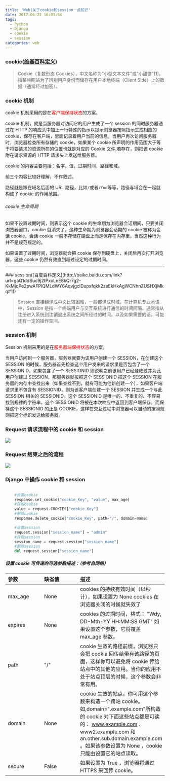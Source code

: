 ```yaml
---
title: 'Web|关于cookie和session一点知识'
date: 2017-06-22 16:03:54
tags:
  - Python
  - Django
  - cookie
  - session
categories: web
---
```


### cookie([维基百科定义](https://zh.wikipedia.org/wiki/Cookie))

> Cookie（复数形态 Cookies），中文名称为“小型文本文件”或“小甜饼”[1]，指某些网站为了辨别用户身份而储存在用户本地终端（Client Side）上的数据（通常经过加密）。

<!--more-->

### cookie 机制

cookie 机制采用的是在<font color="red">客户端保持状态</font>的方案。

cookie 机制，就是当服务器对访问它的用户生成了一个 session 的同时服务器通过在 HTTP 的响应头中加上一行特殊的指示以提示浏览器按照指示生成相应的 cookie，保存在客户端，里面记录着用户当前的信息，当用户再次访问服务器时，浏览器检查所有存储的 cookie，如果某个 cookie 所声明的作用范围大于等于将要请求的资源所在的位置也就是对应的 Cookie 文件,若存在，则把该 cookie 附在请求资源的 HTTP 请求头上发送给服务器。

cookie 的内容主要包括：名字，值，过期时间，路径和域。

前三个内容比较好理解，不作叙述。

路径就是跟在域名后面的 URL 路径，比如`/`或者`/foo`等等，路径与域合在一起就构成了 cookie 的作用范围。

###### cookie 生命周期

如果不设置过期时间，则表示这个 cookie 的生命期为浏览器会话期间，只要关闭浏览器窗口，cookie 就消失了。这种生命期为浏览器会话期的 cookie 被称为会话 cookie。会话 cookie 一般不存储在硬盘上而是保存在内存里，当然这种行为并不是规范规定的。

如果设置了过期时间，浏览器就会把 cookie 保存到硬盘上，关闭后再次打开浏览器，这些 cookie 仍然有效直到超过设定的过期时间。

<hr>
### session([百度百科定义](http://baike.baidu.com/link?url=gaQ1ddSuc9j2tPxoLnE8kQr7g2-KkMjqPe2pwAFPlQMLdWY6AqvjgclDupxfqkk2zeEkHkAgWCNhnZUSHXjMkq#1))

> Session 直接翻译成中文比较困难，一般都译成时域。在计算机专业术语中，Session 是指一个终端用户与交互系统进行通信的时间间隔，通常指从注册进入系统到注销退出系统之间所经过的时间。以及如果需要的话，可能还有一定的操作空间。

### session 机制

Session 机制采用的是在<font color="red">服务器端保持状态</font>的方案。

当用户访问到一个服务器，服务器就要为该用户创建一个 SESSION，在创建这个 SESSION 的时候，服务器首先检查这个用户发来的请求里是否包含了一个 SESSIONID，如果包含了一个 SESSIONID 则说明之前该用户已经登陆过并为此用户创建过 SESSION，那服务器就按照这个 SESSIONID 把这个 SESSION 在服务器的内存中查找出来（如果查找不到，就有可能为他新创建一个），如果客户端请求里不包含有 SESSIONID，则为该客户端创建一个 SESSION 并生成一个与此 SESSION 相关的 SESSIONID。这个 SESSIONID 是唯一的、不重复的、不容易找到规律的字符串，这个 SESSIONID 将被在本次响应中返回到客户端保存，而保存这个 SESSIONID 的正是 COOKIE，这样在交互过程中浏览器可以自动的按照规则把这个标识发送给服务器。

### Request 请求流程中的 cookie 和 session

![](http://vimiix-blog.oss-cn-qingdao.aliyuncs.com/cookie-session-1.png)

### Request 结束之后的流程

![](http://vimiix-blog.oss-cn-qingdao.aliyuncs.com/cookie-session-2.png)

### Django 中操作 cookie 和 session

```Python

	#设置cookie
	response.set_cookie("cookie_Key", "value", max_age)
	#获取cookie
	value = request.COOKIES["cookie_Key"]
	#删除cookie
	response.delete_cookie("cookie_Key", path="/", domain=name)

	#设置session
	request.session["session_name"] = "admin"
	#获取session
	session_name = request.session["session_name"]
	#删除session
	del request.session["session_name"]
```

<style>
table th:nth-of-type(1) {
    width: 100px;
}
table th:nth-of-type(2) {
    width: 100px;
}
</style>

##### 设置 cookie 可传递的可选参数描述：（参考自网络）

| 参数    | 缺省值 | 描述                                                                                                                                                                                                                                                       |
| :------ | :----- | :--------------------------------------------------------------------------------------------------------------------------------------------------------------------------------------------------------------------------------------------------------- |
| max_age | None   | cookies 的持续有效时间（以秒计），如果设置为 None cookies 在浏览器关闭的时候就失效了                                                                                                                                                                       |
| expires | None   | cookies 的过期时间，格式： "Wdy, DD-Mth-YY HH:MM:SS GMT" 如果设置这个参数，它将覆盖 max_age 参数。                                                                                                                                                         |
| path    | "/"    | cookie 生效的路径前缀，浏览器只会把 cookie 回传给带有该路径的页面，这样你可以避免将 cookie 传给站点中的其他的应用。当你的应用不处于站点顶层的时候，这个参数会非常有用。                                                                                    |
| domain  | None   | cookie 生效的站点。你可用这个参数来构造一个跨站 cookie。如,domain=".example.com"所构造的 cookie 对下面这些站点都是可读的： www.example.com 、www2.example.com 和 an.other.sub.domain.example.com 。如果该参数设置为 None ，cookie 只能由设置它的站点读取。 |
| secure  | False  | 如果设置为 True ，浏览器将通过 HTTPS 来回传 cookie。                                                                                                                                                                                                       |
